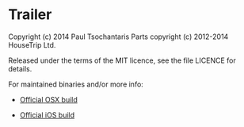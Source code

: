 Trailer
=======

Copyright (c) 2014 Paul Tsochantaris
Parts copyright (c) 2012-2014 HouseTrip Ltd.

Released under the terms of the MIT licence, see the file LICENCE for details.

For maintained binaries and/or more info:

- [Official OSX build](http://ptsochantaris.github.io/trailer/)

- [Official iOS build](https://itunes.apple.com/US/app/id806104975?mt=8)
